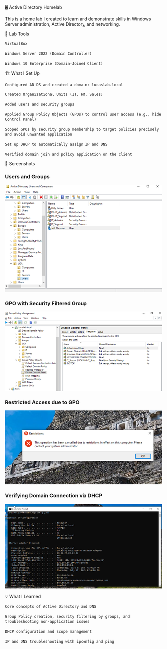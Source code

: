 

🖥️ Active Directory Homelab

This is a home lab I created to learn and demonstrate skills in Windows Server administration, Active Directory, and networking.

🔧 Lab Tools

    VirtualBox

    Windows Server 2022 (Domain Controller)

    Windows 10 Enterprise (Domain-Joined Client)

🏗️ What I Set Up

    Configured AD DS and created a domain: lucaslab.local

    Created Organizational Units (IT, HR, Sales)

    Added users and security groups

    Applied Group Policy Objects (GPOs) to control user access (e.g., hide Control Panel)

    Scoped GPOs by security group membership to target policies precisely and avoid unwanted application

    Set up DHCP to automatically assign IP and DNS

    Verified domain join and policy application on the client

📸 Screenshots

### Users and Groups  
[![Users and Groups](screenshots/Users%20and%20Groups.png)](screenshots/Users%20and%20Groups.png)

### GPO with Security Filtered Group  
[![GPO with Security Filtered Group](screenshots/GPO%20with%20Security%20Filtered%20Group.png)](screenshots/GPO%20with%20Security%20Filtered%20Group.png)

### Restricted Access due to GPO  
[![Restricted Access due to GPO](screenshots/Restricted%20Access%20due%20to%20GPO.png)](screenshots/Restricted%20Access%20due%20to%20GPO.png)

### Verifying Domain Connection via DHCP  
[![Verifying Domain Connection via DHCP](screenshots/Verifying%20Domain%20Connection%20via%20DHCP.png)](screenshots/Verifying%20Domain%20Connection%20via%20DHCP.png)




💡 What I Learned

    Core concepts of Active Directory and DNS

    Group Policy creation, security filtering by groups, and troubleshooting non-application issues

    DHCP configuration and scope management

    IP and DNS troubleshooting with ipconfig and ping
